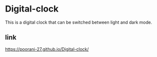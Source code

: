 # Digital-clock
This is a digital clock that can be switched between light and dark mode.
## link <br>
https://poorani-27.github.io/Digital-clock/
